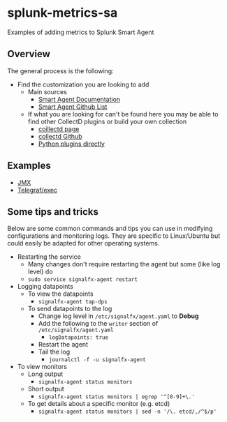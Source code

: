 # splunk-metrics-sa
Examples of adding metrics to Splunk Smart Agent

## Overview
The general process is the following:
* Find the customization you are looking to add
  * Main sources
    * [Smart Agent Documentation](https://docs.signalfx.com/en/latest/integrations/agent/monitors/index.html)
    * [Smart Agent Github List](https://github.com/signalfx/signalfx-agent/tree/master/docs/monitors)
  * If what you are looking for can't be found here you may be able to find other CollectD plugins or build your own collection
    * [coillectd page](https://collectd.org/)
    * [collectd Github](https://github.com/collectd/collectd)
    * [Python plugins directly](https://docs.signalfx.com/en/latest/integrations/agent/monitors/collectd-python.html)

## Examples
* [JMX](./jmx)
* [Telegraf/exec](./telegraf_exec)

## Some tips and tricks
Below are some common commands and tips you can use in modifying configurations and monitoring logs. They are specific to Linux/Ubuntu but could easily be adapted for other operating systems.

* Restarting the service
  * Many changes don't require restarting the agent but some (like log level) do
  * ```sudo service signalfx-agent restart```
* Logging datapoints
  * To view the datapoints
    * ```signalfx-agent tap-dps```
  * To send datapoints to the log
    * Change log level in ```/etc/signalfx/agent.yaml``` to **Debug**
    * Add the following to the ```writer``` section of ```/etc/signalfx/agent.yaml```
      * ```logDatapoints: true```
    * Restart the agent
    * Tail the log
      * ```journalctl -f -u signalfx-agent```
* To view monitors
  * Long output
    * ```signalfx-agent status monitors```
  * Short output
    * ```signalfx-agent status monitors | egrep '^[0-9]+\.'```
  * To get details about a specific monitor (e.g. etcd)
    * ```signalfx-agent status monitors | sed -n '/\. etcd/,/^$/p'```